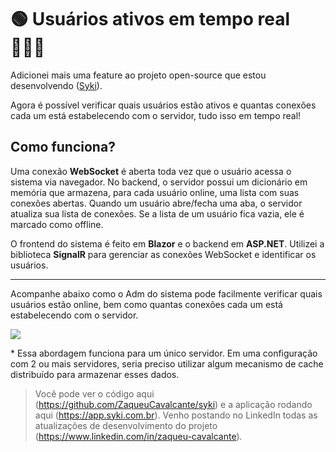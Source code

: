 # 🟢 Usuários ativos em tempo real 👨🏻‍💻

Adicionei mais uma feature ao projeto open-source que estou desenvolvendo ([Syki](https://github.com/ZaqueuCavalcante/syki)).

Agora é possível verificar quais usuários estão ativos e quantas conexões cada um está estabelecendo com o servidor, tudo isso em tempo real!

## Como funciona?

Uma conexão **WebSocket** é aberta toda vez que o usuário acessa o sistema via navegador. No backend, o servidor possui um dicionário em memória que armazena, para cada usuário online, uma lista com suas conexões abertas. Quando um usuário abre/fecha uma aba, o servidor atualiza sua lista de conexões. Se a lista de um usuário fica vazia, ele é marcado como offline.

O frontend do sistema é feito em **Blazor** e o backend em **ASP.NET**. Utilizei a biblioteca **SignalR** para gerenciar as conexões WebSocket e identificar os usuários.

---

Acompanhe abaixo como o Adm do sistema pode facilmente verificar quais usuários estão online, bem como quantas conexões cada um está estabelecendo com o servidor.

<p align="center">
  <img src="https://github.com/ZaqueuCavalcante/syki/blob/master/Posts/009RealTimeUsersSignalR/online_users.gif?raw=true" style="display: block; margin: 0 auto" />
</p>

\* Essa abordagem funciona para um único servidor. Em uma configuração com 2 ou mais servidores, seria preciso utilizar algum mecanismo de cache distribuído para armazenar esses dados.

> Você pode ver o código aqui (https://github.com/ZaqueuCavalcante/syki) e a aplicação rodando aqui (https://app.syki.com.br). Venho postando no LinkedIn todas as atualizações de desenvolvimento do projeto (https://www.linkedin.com/in/zaqueu-cavalcante).
